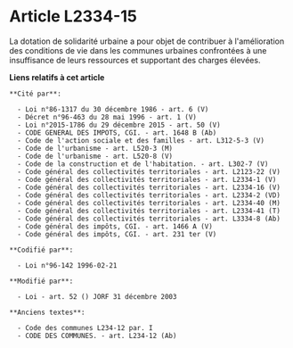 # Article L2334-15

La dotation de solidarité urbaine a pour objet de contribuer à l'amélioration des conditions de vie dans les communes
urbaines confrontées à une insuffisance de leurs ressources et supportant des charges élevées.

**Liens relatifs à cet article**

	**Cité par**:

	  - Loi n°86-1317 du 30 décembre 1986 - art. 6 (V)
	  - Décret n°96-463 du 28 mai 1996 - art. 1 (V)
	  - Loi n°2015-1786 du 29 décembre 2015 - art. 50 (V)
	  - CODE GENERAL DES IMPOTS, CGI. - art. 1648 B (Ab)
	  - Code de l'action sociale et des familles - art. L312-5-3 (V)
	  - Code de l'urbanisme - art. L520-3 (M)
	  - Code de l'urbanisme - art. L520-8 (V)
	  - Code de la construction et de l'habitation. - art. L302-7 (V)
	  - Code général des collectivités territoriales - art. L2123-22 (V)
	  - Code général des collectivités territoriales - art. L2334-1 (V)
	  - Code général des collectivités territoriales - art. L2334-16 (V)
	  - Code général des collectivités territoriales - art. L2334-2 (VD)
	  - Code général des collectivités territoriales - art. L2334-40 (M)
	  - Code général des collectivités territoriales - art. L2334-41 (T)
	  - Code général des collectivités territoriales - art. L3334-8 (Ab)
	  - Code général des impôts, CGI. - art. 1466 A (V)
	  - Code général des impôts, CGI. - art. 231 ter (V)

	**Codifié par**:

	  - Loi n°96-142 1996-02-21

	**Modifié par**:

	  - Loi - art. 52 () JORF 31 décembre 2003

	**Anciens textes**:

	  - Code des communes L234-12 par. I
	  - CODE DES COMMUNES. - art. L234-12 (Ab)
